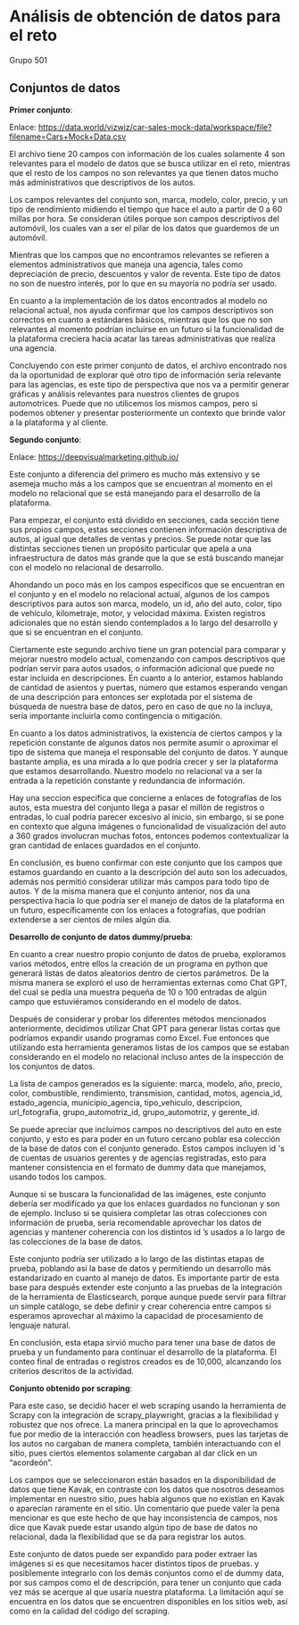 # Análisis de obtención de datos para el reto

Grupo 501
## Conjuntos de datos

**Primer conjunto**:

Enlace: https://data.world/vizwiz/car-sales-mock-data/workspace/file?filename=Cars+Mock+Data.csv

El archivo tiene 20 campos con información de los cuales solamente 4 son relevantes para el modelo de datos que se busca utilizar en el reto, mientras que el resto de los campos no son relevantes ya que tienen datos mucho más administrativos que descriptivos de los autos.

Los campos relevantes del conjunto son, marca, modelo, color, precio, y un tipo de rendimiento midiendo el tiempo que hace el auto a partir de 0 a 60 millas por hora. Se consideran útiles porque son campos descriptivos del automóvil, los cuales van a ser el pilar de los datos que guardemos de un automóvil.

Mientras que los campos que no encontramos relevantes se refieren a elementos administrativos que maneja una agencia, tales como depreciación de precio, descuentos y valor de reventa. Este tipo de datos no son de nuestro interés, por lo que en su mayoría no podría ser usado.

En cuanto a la implementación de los datos encontrados al modelo no relacional actual, nos ayuda confirmar que los campos descriptivos son correctos en cuanto a estándares básicos, mientras que los que no son relevantes al momento podrían incluirse en un futuro si la funcionalidad de la plataforma creciera hacia acatar las tareas administrativas que realiza una agencia. 

Concluyendo con este primer conjunto de datos, el archivo encontrado nos da la oportunidad de explorar qué otro tipo de información sería relevante para las agencias, es este tipo de perspectiva que nos va a permitir generar gráficas y análisis relevantes para nuestros clientes de grupos automotrices. Puede que no utilicemos los mismos campos, pero si podemos obtener y presentar posteriormente un contexto que brinde valor a la plataforma y al cliente.


**Segundo conjunto**:

Enlace: 
https://deepvisualmarketing.github.io/

Este conjunto a diferencia del primero es mucho más extensivo y se asemeja mucho más a los campos que se encuentran al momento en el modelo no relacional que se está manejando para el desarrollo de la plataforma. 

Para empezar, el conjunto está dividido en secciones, cada sección tiene sus propios campos, estas secciones contienen información descriptiva de autos, al igual que detalles de ventas y precios. Se puede notar que las distintas secciones tienen un propósito particular que apela a una infraestructura de datos más grande que la que se está buscando manejar con el modelo no relacional de desarrollo.

Ahondando un poco más en los campos específicos que se encuentran en el conjunto y en el modelo no relacional actual, algunos de los campos descriptivos para autos son marca, modelo, un id, año del auto, color, tipo de vehículo, kilometraje, motor, y velocidad máxima. Existen registros adicionales que no están siendo contemplados a lo largo del desarrollo y que si se encuentran en el conjunto. 

Ciertamente este segundo archivo tiene un gran potencial para comparar y mejorar nuestro modelo actual, comenzando con campos descriptivos que podrían servir para autos usados, o información adicional que puede no estar incluida en descripciones. En cuanto a lo anterior, estamos hablando de cantidad de asientos y puertas, número que estamos esperando vengan de una descripción para entonces ser explotada por el sistema de búsqueda de nuestra base de datos, pero en caso de que no la incluya, sería importante incluirla como contingencia o mitigación.

En cuanto a los datos administrativos, la existencia de ciertos campos y la repetición constante de algunos datos nos permite asumir o aproximar el tipo de sistema que maneja el responsable del conjunto de datos. Y aunque bastante amplia, es una mirada a lo que podría crecer y ser la plataforma que estamos desarrollando. Nuestro modelo no relacional va a ser la entrada a la repetición constante y redundancia de información.

Hay una seccion especifica que concierne a enlaces de fotografías de los autos, esta muestra del conjunto llega a pasar el millón de registros o entradas, lo cual podría parecer excesivo al inicio, sin embargo, si se pone en contexto que alguna imágenes o funcionalidad de visualización del auto a  360 grados involucran muchas fotos, entonces podemos contextualizar la gran cantidad de enlaces guardados en el conjunto.

En conclusión, es bueno confirmar con este conjunto que los campos que estamos guardando en cuanto a la descripción del auto son los adecuados, además nos permitió considerar utilizar más campos para todo tipo de autos. Y de la misma manera que el conjunto anterior, nos da una perspectiva hacia lo que podría ser el manejo de datos de la plataforma en un futuro, específicamente con los enlaces a fotografías, que podrían extenderse a ser cientos de miles algún día.

**Desarrollo de conjunto de datos dummy/prueba**:

En cuanto a crear nuestro propio conjunto de datos de prueba, exploramos varios métodos, entre ellos la creación de un programa en python que generará listas de datos aleatorios dentro de ciertos parámetros. De la misma manera se exploró el uso de herramientas externas como Chat GPT, del cual se pedía una muestra pequeña de 10 o 100 entradas de algún campo que estuviéramos considerando en el modelo de datos.

Después de considerar y probar los diferentes métodos mencionados anteriormente, decidimos utilizar Chat GPT para generar listas cortas que podríamos expandir usando programas como Excel. Fue entonces que utilizando esta herramienta generamos listas de los campos que se estaban considerando en el modelo no relacional incluso antes de la inspección de los conjuntos de datos. 

La lista de campos generados es la siguiente: marca, modelo, año, precio, color, combustible, rendimiento, transmision, cantidad, motos, agencia_id, estado_agencia, municipio_agencia, tipo_vehiculo, descripcion, url_fotografia, grupo_automotriz_id, grupo_automotriz, y gerente_id.

Se puede apreciar que incluimos campos no descriptivos del auto en este conjunto, y esto es para poder en un futuro cercano poblar esa colección de la base de datos con el conjunto generado. Estos campos incluyen id 's de cuentas de usuarios gerentes y de agencias registradas, esto para mantener consistencia en el formato de dummy data que manejamos, usando todos los campos.

Aunque si se buscara la funcionalidad de las imágenes, este conjunto debería ser modificado ya que los enlaces guardados no funcionan y son de ejemplo. Incluso si se quisiera completar las otras colecciones con información de prueba, sería recomendable aprovechar los datos de agencias y mantener coherencia con los distintos id ’s usados a lo largo de las colecciones de la base de datos.

Este conjunto podría ser utilizado a lo largo de las distintas etapas de prueba, poblando así la base de datos y permitiendo un desarrollo más estandarizado en cuanto al manejo de datos. 
Es importante partir de esta base para después extender este conjunto a las pruebas de la integración de la herramienta de Elasticsearch, porque aunque puede servir para filtrar un simple catálogo, se debe definir y crear coherencia entre campos si esperamos aprovechar al máximo la capacidad de procesamiento de lenguaje natural.

En conclusión, esta etapa sirvió mucho para tener una base de datos de prueba y un fundamento para continuar el desarrollo de la plataforma. El conteo final de entradas o registros creados es de 10,000, alcanzando los criterios descritos de la actividad.


**Conjunto obtenido por scraping**:

Para este caso, se decidió hacer el web scraping usando la herramienta de Scrapy con la integración de scrapy_playwright, gracias a la flexibilidad y robustez que nos ofrece. La manera principal en la que lo aprovechamos fue por medio de la interacción con headless browsers, pues las tarjetas de los autos no cargaban de manera completa, también interactuando con el sitio, pues ciertos elementos solamente cargaban al dar click en un “acordeón”.

Los campos que se seleccionaron están basados en la disponibilidad de datos que tiene Kavak, en contraste con los datos que nosotros deseamos implementar en nuestro sitio, pues había algunos que no existían en Kavak o aparecían raramente en el sitio. Un comentario que puede valer la pena mencionar es que este hecho de que hay inconsistencia de campos, nos dice que Kavak puede estar usando algún tipo de base de datos no relacional, dada la flexibilidad que se da para registrar los autos.

Este conjunto de datos puede ser expandido para poder extraer las imágenes si es que necesitamos hacer distintos tipos de pruebas. y posiblemente integrarlo con los demás conjuntos como el de dummy data, por sus campos como el de descripción, para tener un conjunto que cada vez más se acerque al que usaría nuestra plataforma. La limitación aquí se encuentra en los datos que se encuentren disponibles en los sitios web, así como en la calidad del código del scraping.
